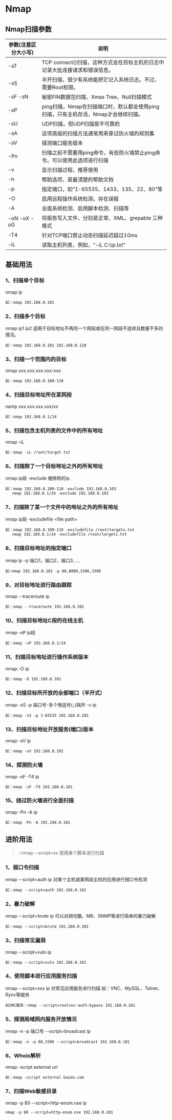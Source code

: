 # Nmap

## Nmap扫描参数

| 参数(注意区分大小写)     | 说明                                                |
| --------------- | ------------------------------------------------- |
| -sT             | TCP connect()扫描，这种方式会在目标主机的日志中记录大批连接请求和错误信息。      |
| -sS             | 半开扫描，很少有系统能把它记入系统日志。不过，需要Root权限。                  |
| -sF  -sN        | 秘密FIN数据包扫描、Xmas Tree、Null扫描模式                     |
| -sP             | ping扫描，Nmap在扫描端口时，默认都会使用ping扫描，只有主机存活，Nmap才会继续扫描。 |
| -sU             | UDP扫描，但UDP扫描是不可靠的                                 |
| -sA             | 这项高级的扫描方法通常用来穿过防火墙的规则集                            |
| -sV             | 探测端口服务版本                                          |
| -Pn             | 扫描之前不需要用ping命令，有些防火墙禁止ping命令。可以使用此选项进行扫描          |
| -v              | 显示扫描过程，推荐使用                                       |
| -h              | 帮助选项，是最清楚的帮助文档                                    |
| -p              | 指定端口，如“1-65535、1433、135、22、80”等                   |
| -O              | 启用远程操作系统检测，存在误报                                   |
| -A              | 全面系统检测、启用脚本检测、扫描等                                 |
| -oN -oX&#xA;-oG | 将报告写入文件，分别是正常、XML、grepable 三种格式                   |
| -T4             | 针对TCP端口禁止动态扫描延迟超过10ms                             |
| -iL             | 读取主机列表，例如，“-iL C:\ip.txt”                         |

## 基础用法

### 1、扫描单个目标

nmap ip

```纯文本
如：nmap 192.168.0.101
```

### 2、扫描多个目标

nmap ip1 ip2 适用于目标地址不再同一个网段或在同一网段不连续且数量不多的情况。

```纯文本
如：nmap 192.168.0.101 192.168.0.110
```

### 3、扫描一个范围内的目标

nmap xxx.xxx.xxx.xxx-xxx

```纯文本
如：nmap 192.168.0.100-110
```

### 4、扫描目标地址所在某网段

namp xxx.xxx.xxx.xxx/xx

```纯文本
如：nmap 192.168.0.1/24
```

### 5、扫描包含主机列表的文件中的所有地址

nmap -iL&#x20;

```纯文本
如：nmap -iL /root/target.txt
```

### 6、扫描除了一个目标地址之外的所有地址

nmap ip段 -exclude 被排除的ip

```纯文本
如：nmap 192.168.0.100-110 -exclude 192.168.0.103
   nmap 192.168.0.1/24 -exclude 192.168.0.103 
```

### 7、扫描除了某一个文件中的地址之外的所有地址

nmap ip段 -excludefile \<file path>

```纯文本
如：nmap 192.168.0.100-110 -excludefile /root/targets.txt
   nmap 192.168.0.1/24 -excludefile /root/targets.txt
```

### 8、扫描目标地址的指定端口

nmap ip -p 端口1，端口2，端口3……

```纯文本
如:nmap 192.168.0.101 -p 80,8080,3306,3389
```

### 9、对目标地址进行路由跟踪

nmap --traceroute ip

```纯文本
如：nmap --traceroute 192.168.0.101
```

### 10、扫描目标地址C段的在线主机

nmap -sP ip段

```纯文本
如：nmap -sP 192.168.0.1/24
```

### 11、扫描目标地址进行操作系统版本

nmap -O ip

```纯文本
如：nmap -O 192.168.0.101
```

### 12、扫描目标所开放的全部端口（半开式）

nmap -sS -p 端口号-多个用逗号(，)隔开 -v ip

```纯文本
如：nmap -sS -p 1-65535 192.168.0.101
```

### 13、扫描目标地址开放服务(端口)版本

nmap -sV ip

```纯文本
如：nmap -sV 192.168.0.101
```

### 14、探测防火墙

nmap -sF -T4 ip

```纯文本
如：nmap -sF -T4 192.168.0.101
```

### 15、绕过防火墙进行全面扫描

nmap -Pn -A ip

```纯文本
如：nmap -Pn -A 192.168.0.101
```

## 进阶用法

> 💡nmap --script=xx 使用某个脚本进行扫描

### 1、弱口令扫描

nmap --script=auth ip 对某个主机或某网段主机的应用进行弱口令检测

```纯文本
如：nmap --script=auth 192.168.0.101
```

### 2、暴力破解

nmap --script=brute ip 可以对胡句酷、MB、SNMP等进行简单的暴力破解

```纯文本
如：nmap --script=brute 192.168.0.101
```

### 3、扫描常见漏洞

nmap --script=vuln ip

```纯文本
如：nmap --script=vuln 192.168.0.101
```

### 4、使用脚本进行应用服务扫描

nmap --script=xxx ip 对常见应用服务进行扫描 如：VNC、MySQL、Telnet、Rync等服务

```纯文本
如VNC服务：nmap --script=realvnc-auth-bypass 192.168.0.101
```

### 5、探测局域网内服务开放情况

nmap -n -p 端口号 --script=broadcast ip

```纯文本
如：nmap -n -p 80,3306 --script=broadcast 192.168.0.101
```

### 6、Whois解析

nmap -script external url

```纯文本
如：nmap -script external baidu.com
```

### 7、扫描Web敏感目录

nmap -p 80 --script=http-enum.nse ip

```纯文本
nmap -p 80 --script=http-enum.nse 192.168.0.101
```
